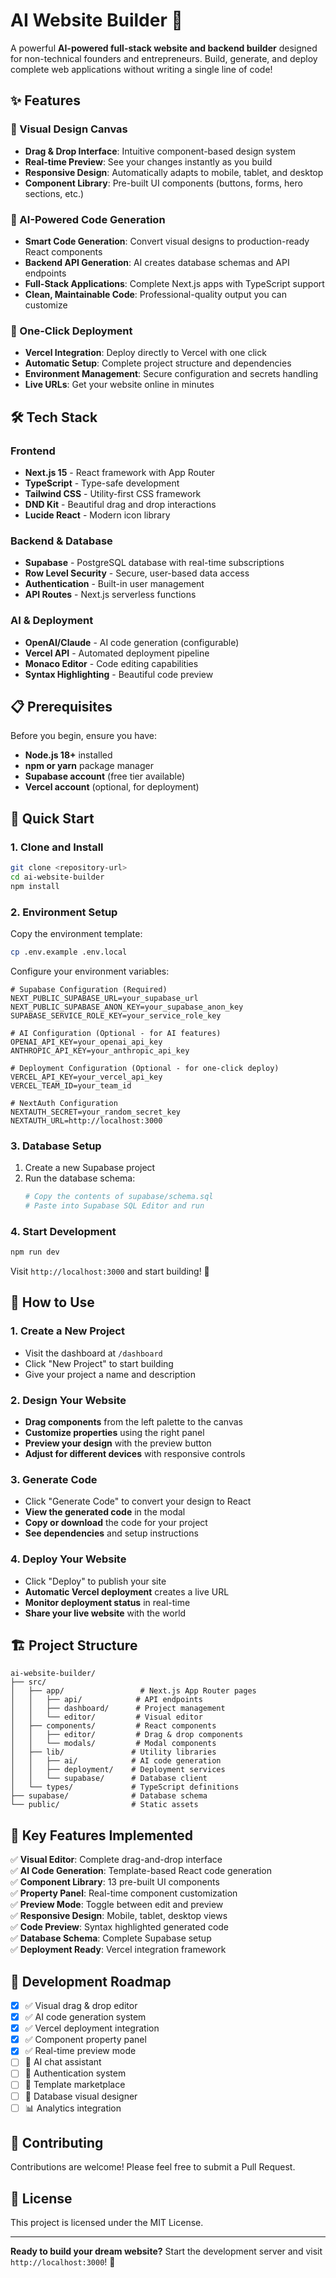 # AI Website Builder 🚀

A powerful **AI-powered full-stack website and backend builder** designed for non-technical founders and entrepreneurs. Build, generate, and deploy complete web applications without writing a single line of code!

## ✨ Features

### 🎨 Visual Design Canvas
- **Drag & Drop Interface**: Intuitive component-based design system
- **Real-time Preview**: See your changes instantly as you build
- **Responsive Design**: Automatically adapts to mobile, tablet, and desktop
- **Component Library**: Pre-built UI components (buttons, forms, hero sections, etc.)

### 🤖 AI-Powered Code Generation
- **Smart Code Generation**: Convert visual designs to production-ready React components
- **Backend API Generation**: AI creates database schemas and API endpoints
- **Full-Stack Applications**: Complete Next.js apps with TypeScript support
- **Clean, Maintainable Code**: Professional-quality output you can customize

### 🚀 One-Click Deployment
- **Vercel Integration**: Deploy directly to Vercel with one click
- **Automatic Setup**: Complete project structure and dependencies
- **Environment Management**: Secure configuration and secrets handling
- **Live URLs**: Get your website online in minutes

## 🛠 Tech Stack

### Frontend
- **Next.js 15** - React framework with App Router
- **TypeScript** - Type-safe development
- **Tailwind CSS** - Utility-first CSS framework
- **DND Kit** - Beautiful drag and drop interactions
- **Lucide React** - Modern icon library

### Backend & Database
- **Supabase** - PostgreSQL database with real-time subscriptions
- **Row Level Security** - Secure, user-based data access
- **Authentication** - Built-in user management
- **API Routes** - Next.js serverless functions

### AI & Deployment
- **OpenAI/Claude** - AI code generation (configurable)
- **Vercel API** - Automated deployment pipeline
- **Monaco Editor** - Code editing capabilities
- **Syntax Highlighting** - Beautiful code preview

## 📋 Prerequisites

Before you begin, ensure you have:
- **Node.js 18+** installed
- **npm or yarn** package manager
- **Supabase account** (free tier available)
- **Vercel account** (optional, for deployment)

## 🚀 Quick Start

### 1. Clone and Install

```bash
git clone <repository-url>
cd ai-website-builder
npm install
```

### 2. Environment Setup

Copy the environment template:
```bash
cp .env.example .env.local
```

Configure your environment variables:
```env
# Supabase Configuration (Required)
NEXT_PUBLIC_SUPABASE_URL=your_supabase_url
NEXT_PUBLIC_SUPABASE_ANON_KEY=your_supabase_anon_key
SUPABASE_SERVICE_ROLE_KEY=your_service_role_key

# AI Configuration (Optional - for AI features)
OPENAI_API_KEY=your_openai_api_key
ANTHROPIC_API_KEY=your_anthropic_api_key

# Deployment Configuration (Optional - for one-click deploy)
VERCEL_API_KEY=your_vercel_api_key
VERCEL_TEAM_ID=your_team_id

# NextAuth Configuration
NEXTAUTH_SECRET=your_random_secret_key
NEXTAUTH_URL=http://localhost:3000
```

### 3. Database Setup

1. Create a new Supabase project
2. Run the database schema:
   ```bash
   # Copy the contents of supabase/schema.sql
   # Paste into Supabase SQL Editor and run
   ```

### 4. Start Development

```bash
npm run dev
```

Visit `http://localhost:3000` and start building! 🎉

## 📖 How to Use

### 1. Create a New Project
- Visit the dashboard at `/dashboard`
- Click "New Project" to start building
- Give your project a name and description

### 2. Design Your Website
- **Drag components** from the left palette to the canvas
- **Customize properties** using the right panel
- **Preview your design** with the preview button
- **Adjust for different devices** with responsive controls

### 3. Generate Code
- Click "Generate Code" to convert your design to React
- **View the generated code** in the modal
- **Copy or download** the code for your project
- **See dependencies** and setup instructions

### 4. Deploy Your Website
- Click "Deploy" to publish your site
- **Automatic Vercel deployment** creates a live URL
- **Monitor deployment status** in real-time
- **Share your live website** with the world

## 🏗 Project Structure

```
ai-website-builder/
├── src/
│   ├── app/                 # Next.js App Router pages
│   │   ├── api/            # API endpoints
│   │   ├── dashboard/      # Project management
│   │   └── editor/         # Visual editor
│   ├── components/         # React components
│   │   ├── editor/         # Drag & drop components
│   │   └── modals/         # Modal components
│   ├── lib/               # Utility libraries
│   │   ├── ai/            # AI code generation
│   │   ├── deployment/    # Deployment services
│   │   └── supabase/      # Database client
│   └── types/             # TypeScript definitions
├── supabase/              # Database schema
└── public/                # Static assets
```

## 🎯 Key Features Implemented

✅ **Visual Editor**: Complete drag-and-drop interface  
✅ **AI Code Generation**: Template-based React code generation  
✅ **Component Library**: 13 pre-built UI components  
✅ **Property Panel**: Real-time component customization  
✅ **Preview Mode**: Toggle between edit and preview  
✅ **Responsive Design**: Mobile, tablet, desktop views  
✅ **Code Preview**: Syntax highlighted generated code  
✅ **Database Schema**: Complete Supabase setup  
✅ **Deployment Ready**: Vercel integration framework  

## 🚦 Development Roadmap

- [x] ✅ Visual drag & drop editor
- [x] ✅ AI code generation system  
- [x] ✅ Vercel deployment integration
- [x] ✅ Component property panel
- [x] ✅ Real-time preview mode
- [ ] 🔄 AI chat assistant
- [ ] 📱 Authentication system
- [ ] 🎨 Template marketplace
- [ ] 🔗 Database visual designer
- [ ] 📊 Analytics integration

## 🤝 Contributing

Contributions are welcome! Please feel free to submit a Pull Request.

## 📄 License

This project is licensed under the MIT License.

---

**Ready to build your dream website?** Start the development server and visit `http://localhost:3000`! 🚀
